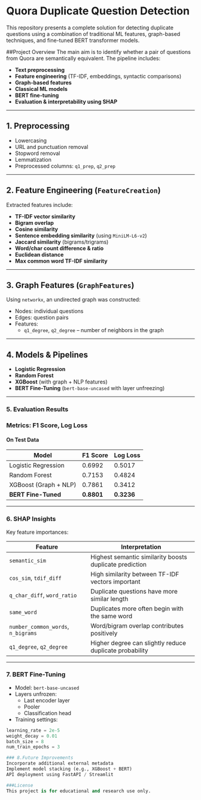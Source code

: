 # Quora Duplicate Question Detection
This repository presents a complete solution for detecting duplicate questions using a combination of traditional ML features, graph-based techniques, and fine-tuned BERT transformer models.

##Project Overview
The main aim is to identify whether a pair of questions from Quora are semantically equivalent. The pipeline includes:

- **Text preprocessing**
- **Feature engineering** (TF-IDF, embeddings, syntactic comparisons)
- **Graph-based features**
- **Classical ML models**
- **BERT fine-tuning**
- **Evaluation & interpretability using SHAP**

---
## 1. Preprocessing

- Lowercasing  
- URL and punctuation removal  
- Stopword removal  
- Lemmatization  
- Preprocessed columns: `q1_prep`, `q2_prep`

---

## 2. Feature Engineering (`FeatureCreation`)

Extracted features include:

- **TF-IDF vector similarity**
- **Bigram overlap**
- **Cosine similarity**
- **Sentence embedding similarity** (using `MiniLM-L6-v2`)
- **Jaccard similarity** (bigrams/trigrams)
- **Word/char count difference & ratio**
- **Euclidean distance**
- **Max common word TF-IDF similarity**

---

## 3. Graph Features (`GraphFeatures`)

Using `networkx`, an undirected graph was constructed:

- Nodes: individual questions  
- Edges: question pairs  
- Features:
  - `q1_degree`, `q2_degree` – number of neighbors in the graph

---

## 4. Models & Pipelines

- **Logistic Regression**
- **Random Forest**
- **XGBoost** (with graph + NLP features)
- **BERT Fine-Tuning** (`bert-base-uncased` with layer unfreezing)

---

### 5. Evaluation Results

### Metrics: F1 Score, Log Loss

#### On Test Data

| Model            | F1 Score | Log Loss |
|------------------|----------|----------|
| Logistic Regression | 0.6992   | 0.5017   |
| Random Forest       | 0.7153   | 0.4824   |
| XGBoost (Graph + NLP) | 0.7861 | 0.3412   |
| **BERT Fine-Tuned**  | **0.8801** | **0.3236** |

---

### 6. SHAP Insights

Key feature importances:

| Feature                | Interpretation |
|------------------------|----------------|
| `semantic_sim`         | Highest semantic similarity boosts duplicate prediction |
| `cos_sim`, `tdif_diff` | High similarity between TF-IDF vectors important |
| `q_char_diff`, `word_ratio` | Duplicate questions have more similar length |
| `same_word`            | Duplicates more often begin with the same word |
| `number_common_words`, `n_bigrams` | Word/bigram overlap contributes positively |
| `q1_degree`, `q2_degree` | Higher degree can slightly reduce duplicate probability |

---

### 7. BERT Fine-Tuning

- Model: `bert-base-uncased`
- Layers unfrozen:
  - Last encoder layer
  - Pooler
  - Classification head
- Training settings:

```python
learning_rate = 2e-5
weight_decay = 0.01
batch_size = 8
num_train_epochs = 3

### 8.Future Improvements
Incorporate additional external metadata
Implement model stacking (e.g., XGBoost + BERT)
API deployment using FastAPI / Streamlit

###License
This project is for educational and research use only.

